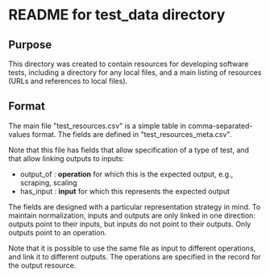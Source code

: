 # README for test_data directory

## Purpose

This directory was created to contain resources for developing software tests, including a directory for any local files, and a main listing of resources (URLs and references to local files).

## Format 

The main file "test_resources.csv" is a simple table in comma-separated-values format.  The fields are defined in "test_resources_meta.csv".  

Note that this file has fields that allow specification of a type of test, and that allow linking outputs to inputs: 
* output_of	: **operation** for which this is the expected output, e.g., scraping, scaling
* has_input : **input** for which this represents the expected output

The fields are designed with a particular representation strategy in mind.  To maintain normalization, inputs and outputs are only linked in one direction: outputs point to their inputs, but inputs do not point to their outputs.  Only outputs point to an operation.  

Note that it is possible to use the same file as input to different operations, and link it to different outputs.  The operations are specified in the record for the output resource.  